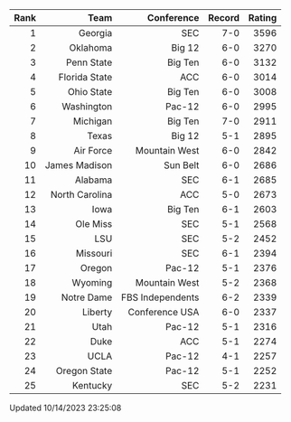 | Rank  | Team                 | Conference           | Record   | Rating |
| ---:  | ---:                 | ---:                 | ---:     | ---:   |
| 1     | Georgia              | SEC                  | 7-0      | 3596   |
| 2     | Oklahoma             | Big 12               | 6-0      | 3270   |
| 3     | Penn State           | Big Ten              | 6-0      | 3132   |
| 4     | Florida State        | ACC                  | 6-0      | 3014   |
| 5     | Ohio State           | Big Ten              | 6-0      | 3008   |
| 6     | Washington           | Pac-12               | 6-0      | 2995   |
| 7     | Michigan             | Big Ten              | 7-0      | 2911   |
| 8     | Texas                | Big 12               | 5-1      | 2895   |
| 9     | Air Force            | Mountain West        | 6-0      | 2842   |
| 10    | James Madison        | Sun Belt             | 6-0      | 2686   |
| 11    | Alabama              | SEC                  | 6-1      | 2685   |
| 12    | North Carolina       | ACC                  | 5-0      | 2673   |
| 13    | Iowa                 | Big Ten              | 6-1      | 2603   |
| 14    | Ole Miss             | SEC                  | 5-1      | 2568   |
| 15    | LSU                  | SEC                  | 5-2      | 2452   |
| 16    | Missouri             | SEC                  | 6-1      | 2394   |
| 17    | Oregon               | Pac-12               | 5-1      | 2376   |
| 18    | Wyoming              | Mountain West        | 5-2      | 2368   |
| 19    | Notre Dame           | FBS Independents     | 6-2      | 2339   |
| 20    | Liberty              | Conference USA       | 6-0      | 2337   |
| 21    | Utah                 | Pac-12               | 5-1      | 2316   |
| 22    | Duke                 | ACC                  | 5-1      | 2274   |
| 23    | UCLA                 | Pac-12               | 4-1      | 2257   |
| 24    | Oregon State         | Pac-12               | 5-1      | 2252   |
| 25    | Kentucky             | SEC                  | 5-2      | 2231   |

Updated 10/14/2023 23:25:08
